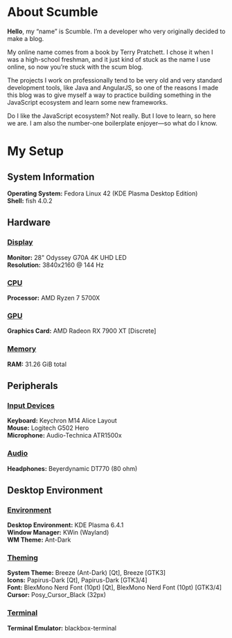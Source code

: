 # About Scumble

**Hello**, my “name” is Scumble. I’m a developer who very originally decided to make a blog.

My online name comes from a book by Terry Pratchett. I chose it when I was a high-school freshman, and it just kind of 
stuck as the name I use online, so now you’re stuck with the scum blog.

The projects I work on professionally tend to be very old and very standard development tools, like Java and AngularJS, 
so one of the reasons I made this blog was to give myself a way to practice building something in the JavaScript ecosystem
and learn some new frameworks.

Do I like the JavaScript ecosystem? Not really. But I love to learn, so here we are.
I am also the number-one boilerplate enjoyer—so what do I know.

# My Setup

## System Information
**Operating System:** Fedora Linux 42 (KDE Plasma Desktop Edition)  
**Shell:** fish 4.0.2

## Hardware
### <u>Display</u>
**Monitor:** 28" Odyssey G70A 4K UHD LED  
**Resolution:** 3840x2160 @ 144 Hz

### <u>CPU</u>
**Processor:** AMD Ryzen 7 5700X

### <u>GPU</u>
**Graphics Card:** AMD Radeon RX 7900 XT [Discrete]

### <u>Memory</u>
**RAM:** 31.26 GiB total

## Peripherals
### <u>Input Devices</u>
**Keyboard:** Keychron M14 Alice Layout  
**Mouse:** Logitech G502 Hero  
**Microphone:** Audio-Technica ATR1500x

### <u>Audio</u>
**Headphones:** Beyerdynamic DT770 (80 ohm)

## Desktop Environment
### <u>Environment</u>
**Desktop Environment:** KDE Plasma 6.4.1  
**Window Manager:** KWin (Wayland)  
**WM Theme:** Ant-Dark

### <u>Theming</u>
**System Theme:** Breeze (Ant-Dark) [Qt], Breeze [GTK3]  
**Icons:** Papirus-Dark [Qt], Papirus-Dark [GTK3/4]  
**Font:** BlexMono Nerd Font (10pt) [Qt], BlexMono Nerd Font (10pt) [GTK3/4]  
**Cursor:** Posy_Cursor_Black (32px)

### <u>Terminal</u>
**Terminal Emulator:** blackbox-terminal                  

